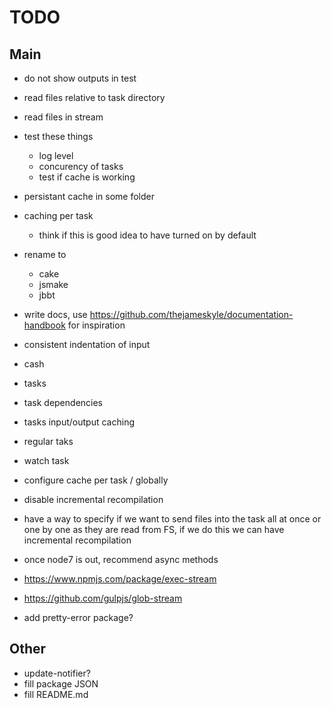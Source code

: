 # TODO

## Main
- do not show outputs in test
- read files relative to task directory
- read files in stream
- test these things
  - log level
  - concurency of tasks
  - test if cache is working
- persistant cache in some folder
- caching per task
  - think if this is good idea to have turned on by default

- rename to
  - cake
  - jsmake
  - jbbt
- write docs, use https://github.com/thejameskyle/documentation-handbook for inspiration
- consistent indentation of input
- cash
- tasks
- task dependencies
- tasks input/output caching
- regular taks
- watch task
- configure cache per task / globally
- disable incremental recompilation
- have a way to specify if we want to send files into the task all at once or one by one as they are read from FS, if we do this we can have incremental recompilation
- once node7 is out, recommend async methods
- https://www.npmjs.com/package/exec-stream
- https://github.com/gulpjs/glob-stream
- add pretty-error package?

## Other
- update-notifier?
- fill package JSON
- fill README.md
